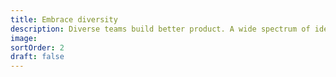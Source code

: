 ```yaml
---
title: Embrace diversity
description: Diverse teams build better product. A wide spectrum of ideas and experiences at the table are the key to holistic decision-making.
image:
sortOrder: 2
draft: false
---
```

